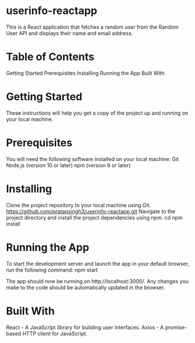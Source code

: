 # userinfo-reactapp
This is a React application that fetches a random user from the Random User API and displays their name and email address.

# Table of Contents
Getting Started
Prerequisites
Installing
Running the App
Built With

# Getting Started
These instructions will help you get a copy of the project up and running on your local machine.

# Prerequisites
You will need the following software installed on your local machine:
Git
Node.js (version 10 or later)
npm (version 6 or later)

# Installing
Clone the project repository to your local machine using Git.
https://github.com/pratapsingh3/userinfo-reactapp.git
Navigate to the project directory and install the project dependencies using npm.
cd <repository-name>
npm install
  
# Running the App
To start the development server and launch the app in your default browser, run the following command:
npm start
  
The app should now be running on http://localhost:3000/. Any changes you make to the code should be automatically updated in the browser.

# Built With
React - A JavaScript library for building user interfaces.
Axios - A promise-based HTTP client for JavaScript.
